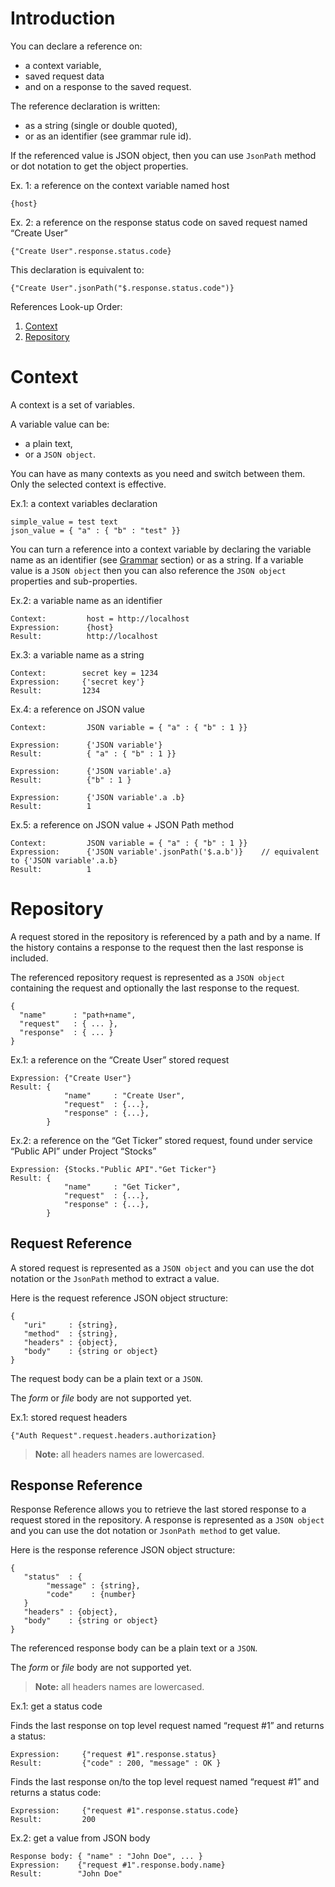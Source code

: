 # Introduction

You can declare a reference on:  
- a context variable,  
- saved request data  
- and on a response to the saved request.

The reference declaration is written:
- as a string (single or double quoted),  
- or as an identifier (see grammar rule id).

If the referenced value is JSON object, then you can use ```JsonPath``` method or dot notation to get the object properties.

Ex. 1: a reference on the context variable named host

<pre class="language-javascript"><code class="language-javascript">{host}
</code></pre>

Ex. 2: a reference on the response status code on saved request named “Create User”

<pre class="language-javascript"><code class="language-javascript">{"Create User".response.status.code}
</code></pre>

This declaration is equivalent to:

<pre class="language-javascript"><code class="language-javascript">{"Create User".jsonPath("$.response.status.code")}
</code></pre>

References Look-up Order:

1. [Context](#context "Context")
2. [Repository](#repository "Repository")

# <a class="anchor" name="context"></a>Context

A context is a set of variables.  

A variable value can be:  
-  a plain text,  
- or a ```JSON object```.  

You can have as many contexts as you need and switch between them.  
Only the selected context is effective.

Ex.1: a context variables declaration

<pre class="language-javascript"><code class="language-javascript">simple_value = test text
json_value = { "a" : { "b" : "test" }}
</code></pre>

You can turn a reference into a context variable by declaring the variable name as an identifier (see [Grammar](/technical-resources/dhc/guide/expressions/grammar "Grammar rules") section) or as a string. If a variable value is a ```JSON object``` then you can also reference the ```JSON object``` properties and sub-properties.

Ex.2: a variable name as an identifier

<pre class="language-none"><code class="language-none">Context:         host = http://localhost
Expression:      {host}
Result:          http://localhost
</code></pre>

Ex.3: a variable name as a string

<pre class="language-none"><code class="language-none">Context:        secret key = 1234
Expression:     {'secret key'}
Result:         1234
</code></pre>

Ex.4: a reference on JSON value

<pre class="language-none"><code class="language-none">Context:         JSON variable = { "a" : { "b" : 1 }}

Expression:      {'JSON variable'}
Result:          { "a" : { "b" : 1 }}

Expression:      {'JSON variable'.a}
Result:          {"b" : 1 }

Expression:      {'JSON variable'.a .b}
Result:          1
</code></pre>

Ex.5: a reference on JSON value + JSON Path method

<pre class="language-none"><code class="language-none">Context:         JSON variable = { "a" : { "b" : 1 }}
Expression:      {'JSON variable'.jsonPath('$.a.b')}    // equivalent to {'JSON variable'.a.b}
Result:          1
</code></pre>

# <a class="anchor" name="repository"></a>Repository

A request stored in the repository is referenced by a path and by a name. If the history contains a response to the request then the last response is included.

The referenced repository request is represented as a ```JSON object``` containing the request and optionally the last response to the request.

<pre class="language-json"><code class="language-json">{
  "name"      : "path+name",
  "request"   : { ... },
  "response"  : { ... }
}
</code></pre>

Ex.1: a reference on the “Create User” stored request

<pre class="language-none"><code class="language-none">Expression: {"Create User"}
Result: {
            "name"     : "Create User",
            "request"  : {...},
            "response" : {...},
        }
</code></pre>

Ex.2: a reference on the “Get Ticker” stored request, found under service “Public API” under Project “Stocks”

<pre class="language-none"><code class="language-none">Expression: {Stocks."Public API"."Get Ticker"}
Result: {
            "name"     : "Get Ticker",
            "request"  : {...},
            "response" : {...},
        }
</code></pre>

## Request Reference

A stored request is represented as a ```JSON object``` and you can use the dot notation or the ```JsonPath``` method to extract a value.

Here is the request reference JSON object structure:

<pre class="language-json"><code class="language-json">{
   "uri"     : {string},
   "method"  : {string},
   "headers" : {object},
   "body"    : {string or object}
}
</code></pre>

The request body can be a plain text or a ```JSON```.

The *form* or *file* body are not supported yet.

Ex.1: stored request headers

<pre class="language-javascript"><code class="language-javascript">{"Auth Request".request.headers.authorization}
</code></pre>

>**Note:** all headers names are lowercased.

## Response Reference

Response Reference allows you to retrieve the last stored response to a request stored in the repository. A response is represented as a ```JSON object``` and you can use the dot notation or ```JsonPath method``` to get value.

Here is the response reference JSON object structure:

<pre class="language-json"><code class="language-json">{
   "status"  : {
        "message" : {string},
        "code"    : {number}
   }
   "headers" : {object},
   "body"    : {string or object}
}
</code></pre>

The referenced response body can be a plain text or a ```JSON```.

The *form* or *file* body are not supported yet.

>**Note:** all headers names are lowercased.

Ex.1: get a status code

Finds the last response on top level request named “request #1” and returns a status:

<pre class="language-none"><code class="language-none">Expression:     {"request #1".response.status}
Result:         {"code" : 200, "message" : OK }
</code></pre>

Finds the last response on/to the top level request named “request #1” and returns a status code:

<pre class="language-none"><code class="language-none">Expression:     {"request #1".response.status.code}
Result:         200
</code></pre>


Ex.2: get a value from JSON body

<pre class="language-none"><code class="language-none">Response body: { "name" : "John Doe", ... }
Expression:    {"request #1".response.body.name}
Result:        "John Doe"
</code></pre>
